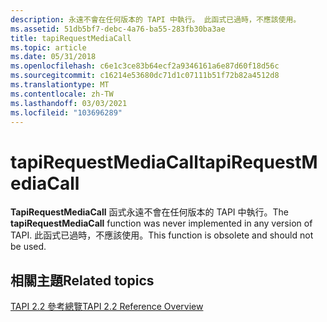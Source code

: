 ```yaml
---
description: 永遠不會在任何版本的 TAPI 中執行。 此函式已過時，不應該使用。
ms.assetid: 51db5bf7-debc-4a76-ba55-283fb30ba3ae
title: tapiRequestMediaCall
ms.topic: article
ms.date: 05/31/2018
ms.openlocfilehash: c6e1c3ce83b64ecf2a9346161a6e87d60f18d56c
ms.sourcegitcommit: c16214e53680dc71d1c07111b51f72b82a4512d8
ms.translationtype: MT
ms.contentlocale: zh-TW
ms.lasthandoff: 03/03/2021
ms.locfileid: "103696289"
---
```

# <a name="tapirequestmediacall"></a><span data-ttu-id="12683-104">tapiRequestMediaCall</span><span class="sxs-lookup"><span data-stu-id="12683-104">tapiRequestMediaCall</span></span>

<span data-ttu-id="12683-105">**TapiRequestMediaCall** 函式永遠不會在任何版本的 TAPI 中執行。</span><span class="sxs-lookup"><span data-stu-id="12683-105">The **tapiRequestMediaCall** function was never implemented in any version of TAPI.</span></span> <span data-ttu-id="12683-106">此函式已過時，不應該使用。</span><span class="sxs-lookup"><span data-stu-id="12683-106">This function is obsolete and should not be used.</span></span>

## <a name="related-topics"></a><span data-ttu-id="12683-107">相關主題</span><span class="sxs-lookup"><span data-stu-id="12683-107">Related topics</span></span>

<dl> <dt>

[<span data-ttu-id="12683-108">TAPI 2.2 參考總覽</span><span class="sxs-lookup"><span data-stu-id="12683-108">TAPI 2.2 Reference Overview</span></span>](tapi-2-2-reference.md)
</dt> </dl>

 

 



